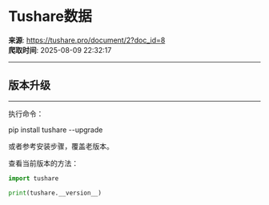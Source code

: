 # Tushare数据

**来源**: https://tushare.pro/document/2?doc_id=8  
**爬取时间**: 2025-08-09 22:32:17

---

## 版本升级

---

执行命令：

pip install tushare --upgrade

或者参考安装步骤，覆盖老版本。

查看当前版本的方法：

```python
import tushare

print(tushare.__version__)
```
